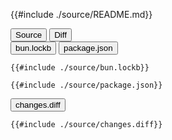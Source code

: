 
<div class="content-row">
<div class="content-col">

{{#include ./source/README.md}}

</div>
<div class="content-col">

<div class="tab">
  <button class="maintab tablinks active" onclick="switchMainTab(event, 'Source')">Source</button>
  <button class="maintab tablinks" onclick="switchMainTab(event, 'Diff')">Diff</button>
</div>

<div id="Source" class="maintab tabcontent active">

<div class="tab">
<button class="subtab tablinks file-source file-modified active" onclick="switchSubTab(event, 'bun.lockb')" data-id="bun.lockb">bun.lockb</button>
<button class="subtab tablinks file-source file-modified" onclick="switchSubTab(event, 'package.json')" data-id="package.json">package.json</button>
</div>
<div id="source/bun.lockb" class="subtab tabcontent active" data-id="bun.lockb">

```text
{{#include ./source/bun.lockb}}
```

</div>

<div id="source/package.json" class="subtab tabcontent" data-id="package.json">

```text
{{#include ./source/package.json}}
```

</div>



</div>

<div id="Diff" class="maintab tabcontent">


<div class="tab">
	<button class="difftab tablinks active" onclick="switchDiff(event, 'changes.diff')" data-id="changes.diff">changes.diff</button>
</div>
<div id="changes.diff" class="difftab tabcontent active" data-id="changes.diff">

```diff
{{#include ./source/changes.diff}}
```

</div>

</div>

</div>
</div>
